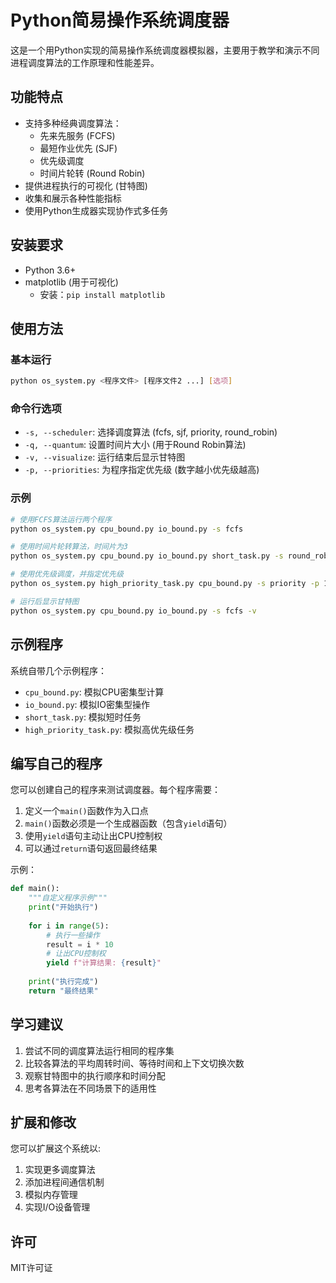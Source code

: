 # Python简易操作系统调度器

这是一个用Python实现的简易操作系统调度器模拟器，主要用于教学和演示不同进程调度算法的工作原理和性能差异。

## 功能特点

- 支持多种经典调度算法：
  - 先来先服务 (FCFS)
  - 最短作业优先 (SJF)
  - 优先级调度
  - 时间片轮转 (Round Robin)
- 提供进程执行的可视化 (甘特图)
- 收集和展示各种性能指标
- 使用Python生成器实现协作式多任务

## 安装要求

- Python 3.6+
- matplotlib (用于可视化)
  - 安装：`pip install matplotlib`

## 使用方法

### 基本运行

```bash
python os_system.py <程序文件> [程序文件2 ...] [选项]
```

### 命令行选项

- `-s, --scheduler`: 选择调度算法 (fcfs, sjf, priority, round_robin)
- `-q, --quantum`: 设置时间片大小 (用于Round Robin算法)
- `-v, --visualize`: 运行结束后显示甘特图
- `-p, --priorities`: 为程序指定优先级 (数字越小优先级越高)

### 示例

```bash
# 使用FCFS算法运行两个程序
python os_system.py cpu_bound.py io_bound.py -s fcfs

# 使用时间片轮转算法，时间片为3
python os_system.py cpu_bound.py io_bound.py short_task.py -s round_robin -q 3

# 使用优先级调度，并指定优先级
python os_system.py high_priority_task.py cpu_bound.py -s priority -p 1 5

# 运行后显示甘特图
python os_system.py cpu_bound.py io_bound.py -s fcfs -v
```

## 示例程序

系统自带几个示例程序：

- `cpu_bound.py`: 模拟CPU密集型计算
- `io_bound.py`: 模拟IO密集型操作
- `short_task.py`: 模拟短时任务
- `high_priority_task.py`: 模拟高优先级任务

## 编写自己的程序

您可以创建自己的程序来测试调度器。每个程序需要：

1. 定义一个`main()`函数作为入口点
2. `main()`函数必须是一个生成器函数（包含`yield`语句）
3. 使用`yield`语句主动让出CPU控制权
4. 可以通过`return`语句返回最终结果

示例：
```python
def main():
    """自定义程序示例"""
    print("开始执行")
    
    for i in range(5):
        # 执行一些操作
        result = i * 10
        # 让出CPU控制权
        yield f"计算结果: {result}"
    
    print("执行完成")
    return "最终结果"
```

## 学习建议

1. 尝试不同的调度算法运行相同的程序集
2. 比较各算法的平均周转时间、等待时间和上下文切换次数
3. 观察甘特图中的执行顺序和时间分配
4. 思考各算法在不同场景下的适用性

## 扩展和修改

您可以扩展这个系统以:
1. 实现更多调度算法
2. 添加进程间通信机制
3. 模拟内存管理
4. 实现I/O设备管理

## 许可

MIT许可证